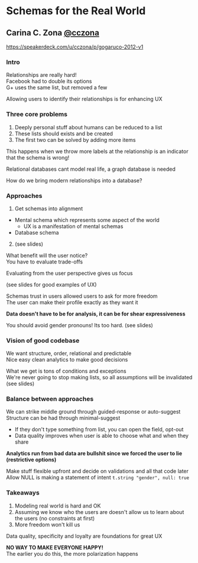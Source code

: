 # Schemas for the Real World
## Carina C. Zona [@cczona](https://twitter.com/cczona)

https://speakerdeck.com/u/cczona/p/gogaruco-2012-v1

### Intro
Relationships are really hard!   
Facebook had to double its options   
G+ uses the same list, but removed a few

Allowing users to identify their relationships is for enhancing UX

### Three core problems

1. Deeply personal stuff about humans can be reduced to a list
2. These lists should exists and be created
3. The first two can be solved by adding more items

This happens when we throw more labels at the relationship is an indicator that the schema is wrong!

Relational databases cant model real life, a graph database is needed

How do we bring modern relationships into a database?

### Approaches

1. Get schemas into alignment
  * Mental schema which represents some aspect of the world
    * UX is a manifestation of mental schemas
  * Database schema
2. (see slides)

What benefit will the user notice?   
You have to evaluate trade-offs

Evaluating from the user perspective gives us focus

(see slides for good examples of UX)

Schemas trust in users allowed users to ask for more freedom   
The user can make their profile exactly as they want it

**Data doesn't have to be for analysis, it can be for shear expressiveness**

You should avoid gender pronouns! Its too hard. (see slides)

### Vision of good codebase
We want structure, order, relational and predictable   
Nice easy clean analytics to make good decisions   

What we get is tons of conditions and exceptions   
We're never going to stop making lists, so all assumptions will be invalidated   
(see slides)

### Balance between approaches
We can strike middle ground through guided-response or auto-suggest   
Structure can be had through minimal-suggest    
 * If they don't type something from list, you can open the field, opt-out
 * Data quality improves when user is able to choose what and when they share

**Analytics run from bad data are bullshit since we forced the user to lie (restrictive options)**

Make stuff flexible upfront and decide on validations and all that code later   
Allow NULL is making a statement of intent
`t.string "gender", null: true`

### Takeaways
1. Modeling real world is hard and OK
2. Assuming we know who the users are doesn't allow us to learn about the users (no constraints at first)
3. More freedom won't kill us
  
Data quality, specificity and loyalty are foundations for great UX


**NO WAY TO MAKE EVERYONE HAPPY!**    
The earlier you do this, the more polarization happens















